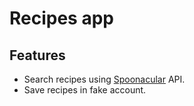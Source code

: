 # Recipes app

## Features

- Search recipes using [Spoonacular](https://spoonacular.com/food-api) API.
- Save recipes in fake account.
